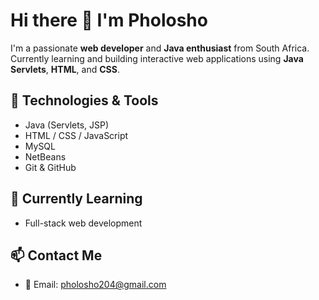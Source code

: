 # Hi there 👋 I'm Pholosho

I'm a passionate **web developer** and **Java enthusiast** from South Africa.  
Currently learning and building interactive web applications using **Java Servlets**, **HTML**, and **CSS**.

## 🔧 Technologies & Tools
- Java (Servlets, JSP)
- HTML / CSS / JavaScript
- MySQL
-  NetBeans
- Git & GitHub

## 🌱 Currently Learning
- Full-stack web development




## 📫 Contact Me
- 📧 Email: pholosho204@gmail.com

